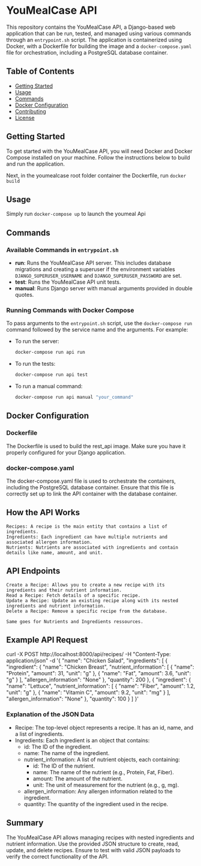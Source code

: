 # YouMealCase API

This repository contains the YouMealCase API, a Django-based web application that can be run, tested, and managed using various commands through an `entrypoint.sh` script. The application is containerized using Docker, with a Dockerfile for building the image and a `docker-compose.yaml` file for orchestration, including a PostgreSQL database container.

## Table of Contents

- [Getting Started](#getting-started)
- [Usage](#usage)
- [Commands](#commands)
- [Docker Configuration](#docker-configuration)
- [Contributing](#contributing)
- [License](#license)

## Getting Started

To get started with the YouMealCase API, you will need Docker and Docker Compose installed on your machine. Follow the instructions below to build and run the application.

Next, in the youmealcase root folder container the Dockerfile, run `docker build`

## Usage

Simply run `docker-compose up` to launch the youmeal Api

## Commands

### Available Commands in `entrypoint.sh`

- **run**: Runs the YouMealCase API server. This includes database migrations and creating a superuser if the environment variables `DJANGO_SUPERUSER_USERNAME` and `DJANGO_SUPERUSER_PASSWORD` are set.
- **test**: Runs the YouMealCase API unit tests.
- **manual**: Runs Django server with manual arguments provided in double quotes.

### Running Commands with Docker Compose

To pass arguments to the `entrypoint.sh` script, use the `docker-compose run` command followed by the service name and the arguments. For example:

- To run the server:
  ```bash
  docker-compose run api run

- To run the tests:
  ```bash
  docker-compose run api test

- To run a manual command:
  ```bash
  docker-compose run api manual "your_command"

## Docker Configuration

### Dockerfile

The Dockerfile is used to build the rest_api image. Make sure you have it properly configured for your Django application.

### docker-compose.yaml

The docker-compose.yaml file is used to orchestrate the containers, including the PostgreSQL database container. Ensure that this file is correctly set up to link the API container with the database container.

## How the API Works

    Recipes: A recipe is the main entity that contains a list of ingredients.
    Ingredients: Each ingredient can have multiple nutrients and associated allergen information.
    Nutrients: Nutrients are associated with ingredients and contain details like name, amount, and unit.

## API Endpoints

    Create a Recipe: Allows you to create a new recipe with its ingredients and their nutrient information.
    Read a Recipe: Fetch details of a specific recipe.
    Update a Recipe: Update an existing recipe along with its nested ingredients and nutrient information.
    Delete a Recipe: Remove a specific recipe from the database.

    Same goes for Nutrients and Ingredients ressources.

## Example API Request

curl -X POST http://localhost:8000/api/recipes/ -H "Content-Type: application/json" -d '{
    "name": "Chicken Salad",
    "ingredients": [
        {
            "ingredient": {
                "name": "Chicken Breast",
                "nutrient_information": [
                    {
                        "name": "Protein",
                        "amount": 31,
                        "unit": "g"
                    },
                    {
                        "name": "Fat",
                        "amount": 3.6,
                        "unit": "g"
                    }
                ],
                "allergen_information": "None"
            },
            "quantity": 200
        },
        {
            "ingredient": {
                "name": "Lettuce",
                "nutrient_information": [
                    {
                        "name": "Fiber",
                        "amount": 1.2,
                        "unit": "g"
                    },
                    {
                        "name": "Vitamin C",
                        "amount": 9.2,
                        "unit": "mg"
                    }
                ],
                "allergen_information": "None"
            },
            "quantity": 100
        }
    ]
}'

### Explanation of the JSON Data

- Recipe: The top-level object represents a recipe. It has an id, name, and a list of ingredients.
- Ingredients: Each ingredient is an object that contains:
    - id: The ID of the ingredient.
    - name: The name of the ingredient.
    - nutrient_information: A list of nutrient objects, each containing:
        - id: The ID of the nutrient.
        - name: The name of the nutrient (e.g., Protein, Fat, Fiber).
        - amount: The amount of the nutrient.
        - unit: The unit of measurement for the nutrient (e.g., g, mg).
    - allergen_information: Any allergen information related to the ingredient.
    - quantity: The quantity of the ingredient used in the recipe.

## Summary

The YouMealCase API allows managing recipes with nested ingredients and nutrient information.
Use the provided JSON structure to create, read, update, and delete recipes.
Ensure to test with valid JSON payloads to verify the correct functionality of the API.
